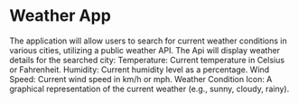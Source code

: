 # Weather App
The application will allow users to search for current weather conditions in various cities, utilizing a public weather API.
The Api will display weather details for the searched city:
Temperature: Current temperature in Celsius or Fahrenheit.
Humidity: Current humidity level as a percentage.
Wind Speed: Current wind speed in km/h or mph.
Weather Condition Icon: A graphical representation of the current weather (e.g., sunny, cloudy, rainy).